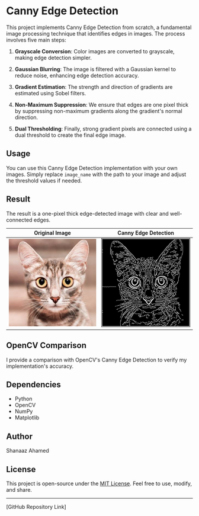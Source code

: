 # Canny Edge Detection

This project implements Canny Edge Detection from scratch, a fundamental image processing technique that identifies edges in images. The process involves five main steps:

1. **Grayscale Conversion**: Color images are converted to grayscale, making edge detection simpler.

2. **Gaussian Blurring**: The image is filtered with a Gaussian kernel to reduce noise, enhancing edge detection accuracy.

3. **Gradient Estimation**: The strength and direction of gradients are estimated using Sobel filters.

4. **Non-Maximum Suppression**: We ensure that edges are one pixel thick by suppressing non-maximum gradients along the gradient's normal direction.

5. **Dual Thresholding**: Finally, strong gradient pixels are connected using a dual threshold to create the final edge image.

## Usage

You can use this Canny Edge Detection implementation with your own images. Simply replace `image_name` with the path to your image and adjust the threshold values if needed.

## Result

The result is a one-pixel thick edge-detected image with clear and well-connected edges.

Original Image             |  Canny Edge Detection
:-------------------------:|:-------------------------:
![Original Image](cat.jpeg)  |  ![Canny Edge Detection Result](Canny%20Edge%20Detection_cat.jpeg)

## OpenCV Comparison

I provide a comparison with OpenCV's Canny Edge Detection to verify my implementation's accuracy.

## Dependencies

- Python
- OpenCV
- NumPy
- Matplotlib

## Author

Shanaaz Ahamed

## License

This project is open-source under the [MIT License](LICENSE). Feel free to use, modify, and share.

---
[GitHub Repository Link]
